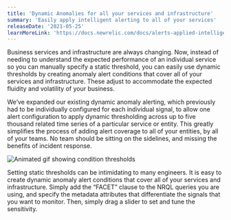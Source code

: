 ```yaml
---
title: 'Dynamic Anomalies for all your services and infrastructure'
summary: 'Easily apply intelligent alerting to all of your services'
releaseDate: '2021-05-25'
learnMoreLink: 'https://docs.newrelic.com/docs/alerts-applied-intelligence/new-relic-alerts/alert-conditions/create-baseline-alert-conditions/#baseline-facets'
---
```


Business services and infrastructure are always changing. Now, instead of needing to understand the expected performance of an individual service so you can manually specify a static threshold, you can easily use dynamic thresholds by creating anomaly alert conditions that cover all of your services and infrastructure. These adjust to accommodate the expected fluidity and volatility of your business.

We’ve expanded our existing dynamic anomaly alerting, which previously had to be individually configured for each individual signal, to allow one alert configuration to apply dynamic thresholding across up to five thousand related time series of a particular service or entity. This greatly simplifies the process of adding alert coverage to all of your entities, by all of your teams. No team should be sitting on the sidelines, and missing the benefits of incident response.

![Animated gif showing condition thresholds](./images/dyn-baselines-2.gif "Animated gif showing condition thresholds")

Setting static thresholds can be intimidating to many engineers. It is easy to create dynamic anomaly alert conditions that cover all of your services and infrastructure. Simply add the “FACET” clause to the NRQL queries you are using, and specify the metadata attributes that differentiate the signals that you want to monitor. Then, simply drag a slider to set and tune the sensitivity. 














